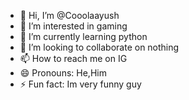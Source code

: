 - 👋 Hi, I’m @Cooolaayush
- 👀 I’m interested in gaming
- 🌱 I’m currently learning python
- 💞️ I’m looking to collaborate on nothing
- 📫 How to reach me on IG
- 😄 Pronouns: He,Him
- ⚡ Fun fact: Im very funny guy

<!---
Cooolaayush/Cooolaayush is a ✨ special ✨ repository because its `README.md` (this file) appears on your GitHub profile.
You can click the Preview link to take a look at your changes.
--->
